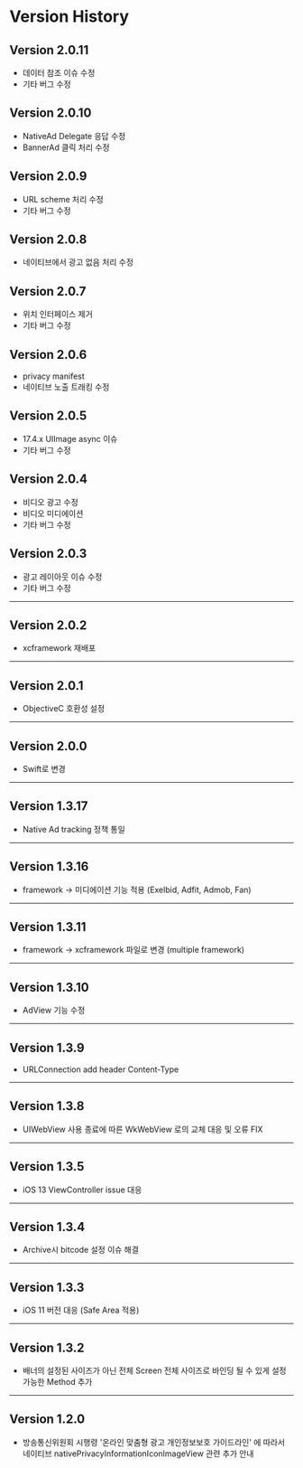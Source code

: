 # Version History

##  Version 2.0.11
- 데이터 참조 이슈 수정
- 기타 버그 수정

##  Version 2.0.10
- NativeAd Delegate 응답 수정
- BannerAd 클릭 처리 수정

##  Version 2.0.9
- URL scheme 처리 수정
- 기타 버그 수정

##  Version 2.0.8
- 네이티브에서 광고 없음 처리 수정

##  Version 2.0.7
- 위치 인터페이스 제거
- 기타 버그 수정

##  Version 2.0.6
- privacy manifest
- 네이티브 노출 트래킹 수정

##  Version 2.0.5
- 17.4.x UIImage async 이슈
- 기타 버그 수정

##  Version 2.0.4
- 비디오 광고 수정
- 비디오 미디에이션
- 기타 버그 수정

## Version 2.0.3
- 광고 레이아웃 이슈 수정
- 기타 버그 수정

---

## Version 2.0.2
- xcframework 재배포

---

## Version 2.0.1
- ObjectiveC 호환성 설정

---

## Version 2.0.0
- Swift로 변경

---

## Version 1.3.17
- Native Ad tracking 정책 통일

---

## Version 1.3.16
- framework -> 미디에이션 기능 적용 (Exelbid, Adfit, Admob, Fan)

---

## Version 1.3.11
- framework -> xcframework 파일로 변경 (multiple framework)

---

## Version 1.3.10
- AdView 기능 수정

---

## Version 1.3.9
- URLConnection add header Content-Type

---

## Version 1.3.8
- UIWebView 사용 종료에 따른 WkWebView 로의 교체 대응 및 오류 FIX

---

## Version 1.3.5
- iOS 13 ViewController issue 대응

---

## Version 1.3.4
- Archive시 bitcode 설정 이슈 해결

---

## Version 1.3.3
- iOS 11 버전 대응 (Safe Area 적용)

---

## Version 1.3.2
- 배너의 설정된 사이즈가 아닌 전체 Screen 전체 사이즈로 바인딩 될 수 있게 설정 가능한 Method 추가

---

## Version 1.2.0
- 방송통신위원회 시행령 '온라인 맞춤형 광고 개인정보보호 가이드라인' 에 따라서 네이티브 nativePrivacyInformationIconImageView 관련  추가 안내

